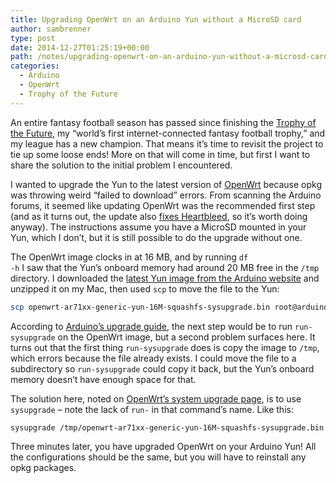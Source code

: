```yaml
---
title: Upgrading OpenWrt on an Arduino Yun without a MicroSD card
author: sambrenner
type: post
date: 2014-12-27T01:25:19+00:00
path: /notes/upgrading-openwrt-on-an-arduino-yun-without-a-microsd-card/
categories:
  - Arduino
  - OpenWrt
  - Trophy of the Future
---
```


An entire fantasy football season has passed since finishing the [Trophy of the Future][1], my &#8220;world&#8217;s first internet-connected fantasy football trophy,&#8221; and my league has a new champion. That means it&#8217;s time to revisit the project to tie up some loose ends! More on that will come in time, but first I want to share the solution to the initial problem I encountered.

I wanted to upgrade the Yun to the latest version of [OpenWrt][2] because opkg was throwing weird &#8220;failed to download&#8221; errors. From scanning the Arduino forums, it seemed like updating OpenWrt was the recommended first step (and as it turns out, the update also [fixes Heartbleed][3], so it&#8217;s worth doing anyway). The instructions assume you have a MicroSD mounted in your Yun, which I don&#8217;t, but it is still possible to do the upgrade without one.

The OpenWrt image clocks in at 16 MB, and by running <code>df -h</code> I saw that the Yun&#8217;s onboard memory had around 20 MB free in the <code>/tmp</code> directory. I downloaded the [latest Yun image from the Arduino website][4] and unzipped it on my Mac, then used <code>scp</code> to move the file to the Yun:

~~~sh
scp openwrt-ar71xx-generic-yun-16M-squashfs-sysupgrade.bin root@arduino.local:/tmp/
~~~

According to [Arduino&#8217;s upgrade guide][5], the next step would be to run <code>run-sysupgrade</code> on the OpenWrt image, but a second problem surfaces here. It turns out that the first thing <code>run-sysupgrade</code> does is copy the image to <code>/tmp</code>, which errors because the file already exists. I could move the file to a subdirectory so <code>run-sysupgrade</code> could copy it back, but the Yun&#8217;s onboard memory doesn&#8217;t have enough space for that.

The solution here, noted on [OpenWrt&#8217;s system upgrade page][6], is to use <code>sysupgrade</code> &#8211; note the lack of <code>run-</code> in that command&#8217;s name. Like this:

~~~sh
sysupgrade /tmp/openwrt-ar71xx-generic-yun-16M-squashfs-sysupgrade.bin
~~~

Three minutes later, you have upgraded OpenWrt on your Arduino Yun! All the configurations should be the same, but you will have to reinstall any opkg packages.

 [1]: /notes/making-the-worlds-first-internet-enabled-fantasy-football-trophy-part-2-programming/
 [2]: https://openwrt.org/
 [3]: http://blog.arduino.cc/2014/04/23/upgrading-the-openwrt-yun-image-on-the-yun/
 [4]: http://arduino.cc/en/Main/Software#toc8
 [5]: http://arduino.cc/en/Tutorial/YunSysupgrade
 [6]: http://wiki.openwrt.org/doc/howto/generic.sysupgrade
